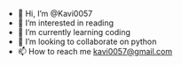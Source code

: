 - 👋 Hi, I’m @Kavi0057
- 👀 I’m interested in reading
- 🌱 I’m currently learning coding
- 💞️ I’m looking to collaborate on python
- 📫 How to reach me kavi0057@gmail.com

<!---
Kavi0057/Kavi0057 is a ✨ special ✨ repository because its `README.md` (this file) appears on your GitHub profile.
You can click the Preview link to take a look at your changes.
--->
